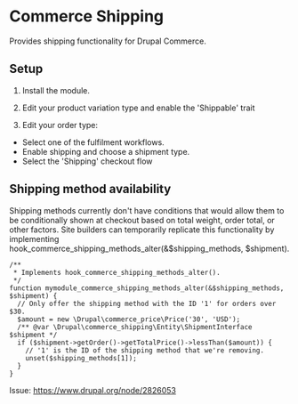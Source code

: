 Commerce Shipping
=================

Provides shipping functionality for Drupal Commerce.

## Setup

1. Install the module.

2. Edit your product variation type and enable the 'Shippable' trait

3. Edit your order type:
  - Select one of the fulfilment workflows.
  - Enable shipping and choose a shipment type.
  - Select the 'Shipping' checkout flow

## Shipping method availability

Shipping methods currently don't have conditions that would allow them to be conditionally
shown at checkout based on total weight, order total, or other factors.
Site builders can temporarily replicate this functionality by implementing
hook_commerce_shipping_methods_alter(&$shipping_methods, $shipment).

```
/**
 * Implements hook_commerce_shipping_methods_alter().
 */
function mymodule_commerce_shipping_methods_alter(&$shipping_methods, $shipment) {
  // Only offer the shipping method with the ID '1' for orders over $30.
  $amount = new \Drupal\commerce_price\Price('30', 'USD');
  /** @var \Drupal\commerce_shipping\Entity\ShipmentInterface $shipment */
  if ($shipment->getOrder()->getTotalPrice()->lessThan($amount)) {
    // '1' is the ID of the shipping method that we're removing.
    unset($shipping_methods[1]);
  }
}
```

Issue: https://www.drupal.org/node/2826053
